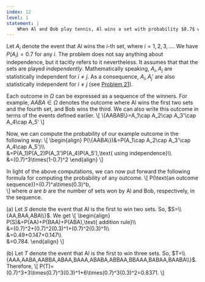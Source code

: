 ```yaml
---
index: 12
level: 1
statement: |
    When Al and Bob play tennis, Al wins a set with probability $0.7$ while Bob wins with probability $0.3$. What is the probability that Al will be the first to win (a) two sets and (b) three sets?
---
```

Let $A_i$ denote the event that Al wins the $i$-th set, where $i=1,2,3,...$. We have $P(A_i)=0.7$ for any $i$. The problem does not say anything about independence, but it tacitly refers to it nevertheless. It assumes that that the sets are played *independently*. Mathematically speaking, $A_i,A_j$ are statistically independent for $i\neq j$. As a consequence, $A_i,A_j'$ are also statistically independent for $i\neq j$ (see [Problem 21](/problems/22)).

Each outcome in $\Omega$ can be expressed as a sequence of the winners. For example, $AABA\in\Omega$ denotes the outcome where Al wins the first two sets and the fourth set, and Bob wins the third. We can also write this outcome in terms of the events defined earlier.
\\[
\\{AABAB\\}=A_1\cap A_2\cap A_3'\cap A_4\cap A_5'
\\]

Now, we can compute the probability of our example outcome in the following way:
\\[
\begin{align}
P(\\{AABA\\})&=P(A_1\cap A_2\cap A_3'\cap A_4\cap A_5')\\\\\
&=P(A_1)P(A_2)P(A_3')P(A_4)P(A_5'),\text{ using independence}\\\\\
&=(0.7)^3\times(1-0.7)^2
\end{align}
\\]

In light of the above computations, we can now put forward the following formula for computing the probability of any outcome.
\\[
P(\text{an outcome sequence})=(0.7)^a\times(0.3)^b,    
\\]
where $a$ are $b$ are the number of sets won by Al and Bob, respectively, in the sequence.

(a) Let $S$ denote the event that Al is the first to win two sets. So,
$S=\\{AA,BAA,ABA\\}$. We get
\\[
\begin{align}
P(S)&=P(AA)+P(BAA)+P(ABA),\text{ addition rule}\\\\\
&=(0.7)^2+(0.7)^2(0.3)^1+(0.7)^2(0.3)^1\\\\\
&=0.49+0.147+0.147\\\\\
&=0.784.
\end{align}
\\]

(b) Let $T$ denote the event that Al is the first to win three sets. So,
$T=\\{AAA,AABA,AABBA,ABAA,BAAA,ABABA,ABBAA,BBAAA,BABAA,BAABA\\}$. Therefore,
\\[
P(T)=(0.7)^3+3\times(0.7)^3(0.3)^1+6\times(0.7)^3(0.3)^2=0.8371.
\\]
